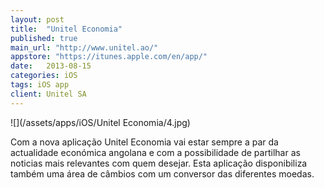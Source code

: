 ```yaml
---
layout: post
title:  "Unitel Economia"
published: true
main_url: "http://www.unitel.ao/"
appstore: "https://itunes.apple.com/en/app/"
date:   2013-08-15
categories: iOS
tags: iOS app
client: Unitel SA
---
```


![](/assets/apps/iOS/Unitel Economia/4.jpg)

Com a nova aplicação Unitel Economia vai estar sempre a par da actualidade económica angolana e com a possibilidade de partilhar as noticias mais relevantes com quem desejar.
Esta aplicação disponibiliza também uma área de câmbios com um conversor das diferentes moedas.

